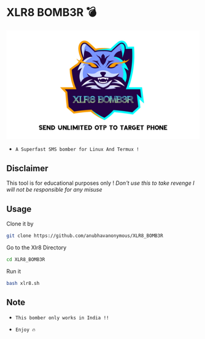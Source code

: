 # XLR8 BOMB3R :bomb:
<img src="xlr8.jpg"><br>
* `A Superfast SMS bomber for Linux And Termux !`

## Disclaimer
This tool is for educational purposes only !
_Don't use this to take revenge_
  *I will not be responsible for any misuse*

## Usage
Clone it by
```bash
git clone https://github.com/anubhavanonymous/XLR8_BOMB3R
```
Go to the Xlr8 Directory
```bash
cd XLR8_BOMB3R
```
Run it
```bash
bash xlr8.sh
```

## Note
* `This bomber only works in India !!`

* `Enjoy 🔥`
